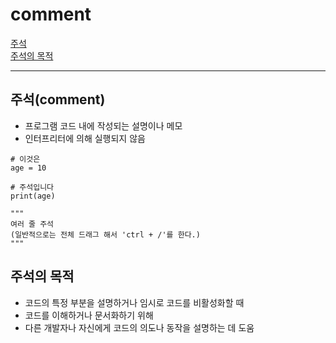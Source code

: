 # comment

[주석](#주석comment)   
[주석의 목적](#주석의-목적)

---
## 주석(comment)
- 프로그램 코드 내에 작성되는 설명이나 메모
- 인터프리터에 의해 실행되지 않음
```
# 이것은
age = 10

# 주석입니다
print(age)

"""
여러 줄 주석
(일반적으로는 전체 드래그 해서 'ctrl + /'를 한다.)
"""

```

## 주석의 목적
- 코드의 특정 부분을 설명하거나 임시로 코드를 비활성화할 때
- 코드를 이해하거나 문서화하기 위해
- 다른 개발자나 자신에게 코드의 의도나 동작을 설명하는 데 도움